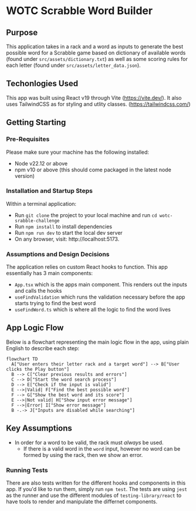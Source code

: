 # WOTC Scrabble Word Builder

## Purpose
This application takes in a rack and a word as inputs to generate the best possible word for a Scrabble game based on dictionary of available words (found under `src/assets/dictionary.txt`) as well as some scoring rules for each letter (found under `src/assets/letter_data.json`).

## Techonlogies Used
This app was built using React v19 through Vite (https://vite.dev/).
It also uses TailwindCSS as for styling and utlity classes. (https://tailwindcss.com/)

## Getting Starting

### Pre-Requisites

Please make sure your machine has the following installed:
- Node v22.12 or above
- npm v10 or above (this should come packaged in the latest node version)

### Installation and Startup Steps

Within a terminal application:

- Run `git clone` the project to your local machine and run `cd wotc-srabble-challenge`
- Run `npm install` to install dependencies
- Run `npm run dev` to start the local dev server
- On any browser, visit: http://localhost:5173.

### Assumptions and Design Decisions

The application relies on custom React hooks to function. This app essentially has 3 main components:

- `App.tsx` which is the apps main component. This renders out the inputs and calls the hooks
- `useFindValidation` which runs the validation necessary before the app starts trying to find the best word
- `useFindWord.ts` which is where all the logic to find the word lives

## App Logic Flow

Below is a flowchart representing the main logic flow in the app, using plain English to describe each step:

```mermaid
flowchart TD
  A["User enters their letter rack and a target word"] --> B["User clicks the Play button"]
  B --> C["Clear previous results and errors"]
  C --> D["Start the word search process"]
  D --> E["Check if the input is valid"]
  E -->|Valid| F["Find the best possible word"]
  F --> G["Show the best word and its score"]
  E -->|Not valid| H["Show input error message"]
  F -->|Error| I["Show error message"]
  B -.-> J["Inputs are disabled while searching"]
```

## Key Assumptions

- In order for a word to be valid, the rack must _always_ be used. 
    - If there is a valid word in the `word` input, however no word can be formed by using the rack, then we show an error.

### Running Tests

There are also tests written for the different hooks and components in this app. If you'd like to run them, simply run `npm test`. 
The tests are using `jest` as the runner and use the different modules of `testing-library/react` to have tools to render and manipulate the differnet components.